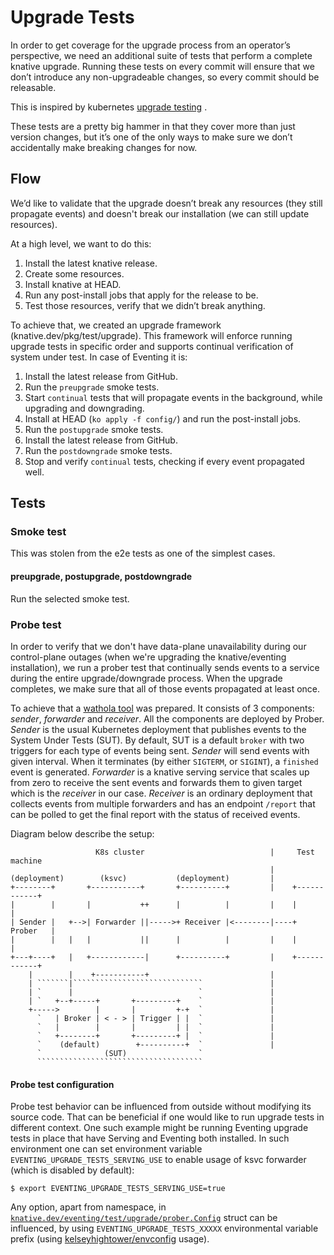 # Upgrade Tests

In order to get coverage for the upgrade process from an operator’s perspective,
we need an additional suite of tests that perform a complete knative upgrade.
Running these tests on every commit will ensure that we don’t introduce any
non-upgradeable changes, so every commit should be releasable.

This is inspired by kubernetes
[upgrade testing](https://github.com/kubernetes/community/blob/master/contributors/devel/sig-testing/e2e-tests.md#version-skewed-and-upgrade-testing)
.

These tests are a pretty big hammer in that they cover more than just version
changes, but it’s one of the only ways to make sure we don’t accidentally make
breaking changes for now.

## Flow

We’d like to validate that the upgrade doesn’t break any resources (they still
propagate events) and doesn't break our installation (we can still update
resources).

At a high level, we want to do this:

1. Install the latest knative release.
1. Create some resources.
1. Install knative at HEAD.
1. Run any post-install jobs that apply for the release to be.
1. Test those resources, verify that we didn’t break anything.

To achieve that, we created an upgrade framework (knative.dev/pkg/test/upgrade).
This framework will enforce running upgrade tests in specific order and supports
continual verification of system under test. In case of Eventing it is:

1. Install the latest release from GitHub.
1. Run the `preupgrade` smoke tests.
1. Start `continual` tests that will propagate events in the background, while
   upgrading and downgrading.
1. Install at HEAD (`ko apply -f config/`) and run the post-install jobs.
1. Run the `postupgrade` smoke tests.
1. Install the latest release from GitHub.
1. Run the `postdowngrade` smoke tests.
1. Stop and verify `continual` tests, checking if every event propagated well.

## Tests

### Smoke test

This was stolen from the e2e tests as one of the simplest cases.

#### preupgrade, postupgrade, postdowngrade

Run the selected smoke test.

### Probe test

In order to verify that we don't have data-plane unavailability during our
control-plane outages (when we're upgrading the knative/eventing installation),
we run a prober test that continually sends events to a service during the
entire upgrade/downgrade process. When the upgrade completes, we make sure that
all of those events propagated at least once.

To achieve that
a [wathola tool](https://pkg.go.dev/knative.dev/eventing/test/upgrade/prober/wathola)
was prepared. It consists of 3 components: _sender_, _forwarder_ and _receiver_.
All the components are deployed by Prober. _Sender_ is the usual Kubernetes
deployment that publishes events to the System Under Tests (SUT). By default, SUT
is a default `broker` with two triggers for each type of events being sent.
_Sender_ will send events with given interval. When it terminates (by either `SIGTERM`,
or `SIGINT`), a `finished` event is generated. _Forwarder_ is a knative serving
service that scales up from zero to receive the sent events and forwards them to
given target which is the _receiver_ in our case. _Receiver_ is an ordinary
deployment that collects events from multiple forwarders and has an
endpoint `/report` that can be polled to get the final report with the status
of received events.

Diagram below describe the setup:

```
                   K8s cluster                            |     Test machine
                                                          |
(deployment)        (ksvc)           (deployment)         |
+--------+       +-----------+       +----------+         |    +------------+
|        |       |           ++      |          |         |    |            |
| Sender |   +-->| Forwarder ||----->+ Receiver |<--------|----+   Prober   |
|        |   |   |           ||      |          |         |    |            |
+---+----+   |   +------------|      +----------+         |    +------------+
    |        |    +-----------+                           |
    | ```````|`````````````````````````````               |
    | `      |                            `               |
    | `   +--+-----+       +---------+    `               |
    +----->        |       |         +-+  `               |
      `   | Broker | < - > | Trigger | |  `               |
      `   |        |       |         | |  `               |
      `   +--------+       +---------+ |  `               |
      `    (default)        +----------+  `               |
      `              (SUT)                `
      `````````````````````````````````````
```

#### Probe test configuration

Probe test behavior can be influenced from outside without modifying its source
code. That can be beneficial if one would like to run upgrade tests in different
context. One such example might be running Eventing upgrade tests in place that
have Serving and Eventing both installed. In such environment one can set
environment variable `EVENTING_UPGRADE_TESTS_SERVING_USE` to enable usage of
ksvc forwarder (which is disabled by default):

```
$ export EVENTING_UPGRADE_TESTS_SERVING_USE=true
```

Any option, apart from namespace, in
[`knative.dev/eventing/test/upgrade/prober.Config`](https://github.com/knative/eventing/blob/022e281/test/upgrade/prober/prober.go#L52-L63)
struct can be influenced, by using `EVENTING_UPGRADE_TESTS_XXXXX` environmental
variable prefix (using
[kelseyhightower/envconfig](https://github.com/kelseyhightower/envconfig#usage)
usage).
